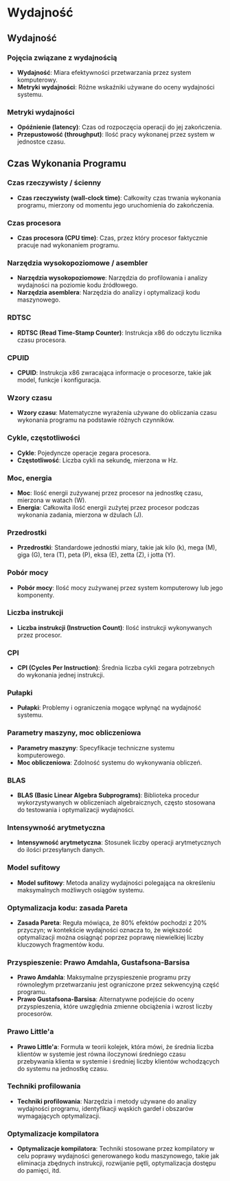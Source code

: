 # Wydajność

## Wydajność

### Pojęcia związane z wydajnością

- **Wydajność**: Miara efektywności przetwarzania przez system komputerowy.
- **Metryki wydajności**: Różne wskaźniki używane do oceny wydajności systemu.

### Metryki wydajności

- **Opóźnienie (latency)**: Czas od rozpoczęcia operacji do jej zakończenia.
- **Przepustowość (throughput)**: Ilość pracy wykonanej przez system w jednostce czasu.

## Czas Wykonania Programu

### Czas rzeczywisty / ścienny

- **Czas rzeczywisty (wall-clock time)**: Całkowity czas trwania wykonania programu, mierzony od momentu jego uruchomienia do zakończenia.

### Czas procesora

- **Czas procesora (CPU time)**: Czas, przez który procesor faktycznie pracuje nad wykonaniem programu.

### Narzędzia wysokopoziomowe / asembler

- **Narzędzia wysokopoziomowe**: Narzędzia do profilowania i analizy wydajności na poziomie kodu źródłowego.
- **Narzędzia asemblera**: Narzędzia do analizy i optymalizacji kodu maszynowego.

### RDTSC

- **RDTSC (Read Time-Stamp Counter)**: Instrukcja x86 do odczytu licznika czasu procesora.

### CPUID

- **CPUID**: Instrukcja x86 zwracająca informacje o procesorze, takie jak model, funkcje i konfiguracja.

### Wzory czasu

- **Wzory czasu**: Matematyczne wyrażenia używane do obliczania czasu wykonania programu na podstawie różnych czynników.

### Cykle, częstotliwości

- **Cykle**: Pojedyncze operacje zegara procesora.
- **Częstotliwość**: Liczba cykli na sekundę, mierzona w Hz.

### Moc, energia

- **Moc**: Ilość energii zużywanej przez procesor na jednostkę czasu, mierzona w watach (W).
- **Energia**: Całkowita ilość energii zużytej przez procesor podczas wykonania zadania, mierzona w dżulach (J).

### Przedrostki

- **Przedrostki**: Standardowe jednostki miary, takie jak kilo (k), mega (M), giga (G), tera (T), peta (P), eksa (E), zetta (Z), i jotta (Y).

### Pobór mocy

- **Pobór mocy**: Ilość mocy zużywanej przez system komputerowy lub jego komponenty.

### Liczba instrukcji

- **Liczba instrukcji (Instruction Count)**: Ilość instrukcji wykonywanych przez procesor.

### CPI

- **CPI (Cycles Per Instruction)**: Średnia liczba cykli zegara potrzebnych do wykonania jednej instrukcji.

### Pułapki

- **Pułapki**: Problemy i ograniczenia mogące wpłynąć na wydajność systemu.

### Parametry maszyny, moc obliczeniowa

- **Parametry maszyny**: Specyfikacje techniczne systemu komputerowego.
- **Moc obliczeniowa**: Zdolność systemu do wykonywania obliczeń.

### BLAS

- **BLAS (Basic Linear Algebra Subprograms)**: Biblioteka procedur wykorzystywanych w obliczeniach algebraicznych, często stosowana do testowania i optymalizacji wydajności.

### Intensywność arytmetyczna

- **Intensywność arytmetyczna**: Stosunek liczby operacji arytmetycznych do ilości przesyłanych danych.

### Model sufitowy

- **Model sufitowy**: Metoda analizy wydajności polegająca na określeniu maksymalnych możliwych osiągów systemu.

### Optymalizacja kodu: zasada Pareta

- **Zasada Pareta**: Reguła mówiąca, że 80% efektów pochodzi z 20% przyczyn; w kontekście wydajności oznacza to, że większość optymalizacji można osiągnąć poprzez poprawę niewielkiej liczby kluczowych fragmentów kodu.

### Przyspieszenie: Prawo Amdahla, Gustafsona-Barsisa

- **Prawo Amdahla**: Maksymalne przyspieszenie programu przy równoległym przetwarzaniu jest ograniczone przez sekwencyjną część programu.
- **Prawo Gustafsona-Barsisa**: Alternatywne podejście do oceny przyspieszenia, które uwzględnia zmienne obciążenia i wzrost liczby procesorów.

### Prawo Little'a

- **Prawo Little'a**: Formuła w teorii kolejek, która mówi, że średnia liczba klientów w systemie jest równa iloczynowi średniego czasu przebywania klienta w systemie i średniej liczby klientów wchodzących do systemu na jednostkę czasu.

### Techniki profilowania

- **Techniki profilowania**: Narzędzia i metody używane do analizy wydajności programu, identyfikacji wąskich gardeł i obszarów wymagających optymalizacji.

### Optymalizacje kompilatora

- **Optymalizacje kompilatora**: Techniki stosowane przez kompilatory w celu poprawy wydajności generowanego kodu maszynowego, takie jak eliminacja zbędnych instrukcji, rozwijanie pętli, optymalizacja dostępu do pamięci, itd.
